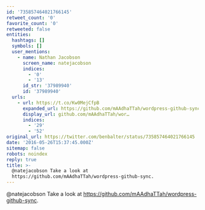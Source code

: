 ```yaml
---
id: '735857464021766145'
retweet_count: '0'
favorite_count: '0'
retweeted: false
entities:
  hashtags: []
  symbols: []
  user_mentions:
    - name: Nathan Jacobson
      screen_name: natejacobson
      indices:
        - '0'
        - '13'
      id_str: '37989940'
      id: '37989940'
  urls:
    - url: https://t.co/Kw0MejCfpB
      expanded_url: https://github.com/mAAdhaTTah/wordpress-github-sync
      display_url: github.com/mAAdhaTTah/wor…
      indices:
        - '29'
        - '52'
original_url: https://twitter.com/benbalter/status/735857464021766145
date: '2016-05-26T15:37:45.000Z'
sitemap: false
robots: noindex
reply: true
title: >-
  @natejacobson Take a look at
  https://github.com/mAAdhaTTah/wordpress-github-sync.
---
```


@natejacobson Take a look at https://github.com/mAAdhaTTah/wordpress-github-sync.